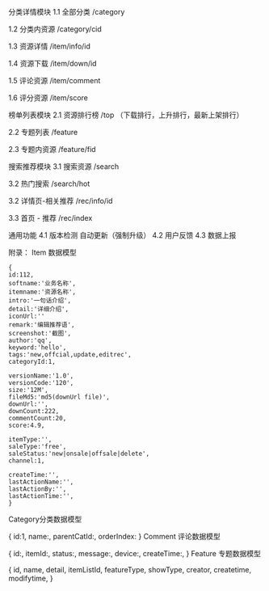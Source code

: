 分类详情模块
1.1 全部分类 /category

1.2 分类内资源 /category/cid

1.3 资源详情 /item/info/id

1.4 资源下载 /item/down/id

1.5 评论资源 /item/comment

1.6 评分资源 /item/score

榜单列表模块
2.1 资源排行榜 /top （下载排行，上升排行，最新上架排行）

2.2 专题列表 /feature

2.3 专题内资源 /feature/fid

搜索推荐模块
3.1 搜索资源 /search

3.2 热门搜索 /search/hot

3.2 详情页-相关推荐 /rec/info/id

3.3 首页 - 推荐 /rec/index

通用功能
4.1 版本检测 自动更新（强制升级） 4.2 用户反馈 4.3 数据上报

附录：
Item 数据模型

    {
    id:112,
    softname:'业务名称',
    itemname:'资源名称',
    intro:'一句话介绍',
    detail:'详细介绍',
    iconUrl:''
    remark:'编辑推荐语',
    screenshot:'截图',
    author:'qq',
    keyword:'hello',
    tags:'new,offcial,update,editrec',
    categoryId:1,
    
    versionName:'1.0',
    versionCode:'120',
    size:'12M',
    fileMd5:'md5(downUrl file)',
    downUrl:'',
    downCount:222,
    commentCount:20,
    score:4.9,
    
    itemType:'',
    saleType:'free',
    saleStatus:'new|onsale|offsale|delete',
    channel:1,

    createTime:'',
    lastActionName:'',
    lastActionBy:'',
    lastActionTime:'',
    }
Category分类数据模型

 {
    id:1,
    name:,
    parentCatId:,
    orderIndex:
 }
Comment 评论数据模型

{
    id:,
    itemId:,
    status:,
    message:,
    device:,
    createTime:,
}
Feature 专题数据模型

{
    id,
    name,
    detail,
    itemListId,
    featureType,
    showType,
    creator,
    createtime,
    modifytime,
}
